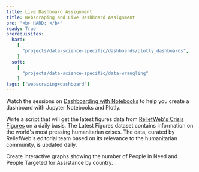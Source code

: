 ```yaml
---
title: Live Dashboard Assignment
title: Webscraping and Live Dashboard Assignment
pre: "<b> HARD: </b>"
ready: True
prerequisites:
  hard: 
    [
	  "projects/data-science-specific/dashboards/plotly_dashboards",
    ]
  soft:
  	[
	  "projects/data-science-specific/data-wrangling"
    ]
tags: ["webscraping+dashboard"]
---
```


Watch the sessions on [Dashboarding with Notebooks](https://www.kaggle.com/rtatman/dashboarding-with-notebooks-day-1/notebook) to help you create a dashboard with Jupyter Notebooks and Plotly.

Write a script that will get the latest figures data from [ReliefWeb's Crisis Figures](https://data.humdata.org/dataset/reliefweb-crisis-figures) on a daily basis. The Latest Figures dataset contains information on the world's most pressing humanitarian crises. The data, curated by ReliefWeb's editorial team based on its relevance to the humanitarian community, is updated daily.

Create interactive graphs showing the number of People in Need and People Targeted for Assistance by country.
